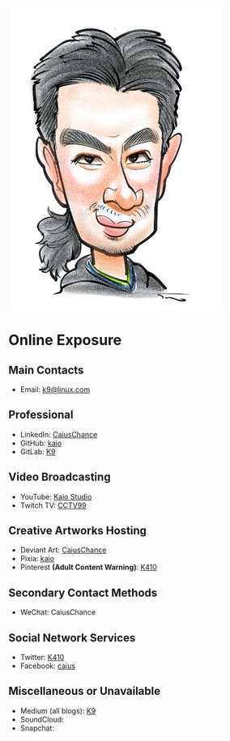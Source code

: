 ![Kaio's Caricature](pictures/20180911%20-%20Caricature%20Japan%20-%20Kaio%20424%20x%20600.png)

# Online Exposure

## Main Contacts
* Email: [k9@linux.com](mailto:k9@linux.com)

## Professional
* LinkedIn: [CaiusChance](https://www.linkedin.com/in/caiuschance/)
* GitHub: [kaio](https://github.com/kaio)
* GitLab: [K9](https://gitlab.com/K9)

## Video Broadcasting
* YouTube: [Kaio Studio](https://www.youtube.com/user/kaiostudio)
* Twitch TV: [CCTV99](https://www.twitch.tv/cctv99)

## Creative Artworks Hosting
* Deviant Art: [CaiusChance](https://www.deviantart.com/caiuschance)
* Pixia: [kaio](https://pixiv.me/kaio)
* Pinterest __(Adult Content Warning)__: [K410](https://www.pinterest.com.au/k410/)

## Secondary Contact Methods
* WeChat: CaiusChance

## Social Network Services
* Twitter: [K410](https://twitter.com/K410)
* Facebook: [caius](https://facebook.com)

## Miscellaneous or Unavailable
* Medium (all blogs): [K9](https://medium.com/@K9)
* SoundCloud: []()
* Snapchat: []()
